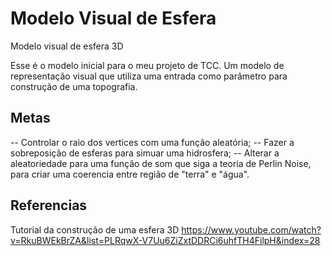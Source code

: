 # Modelo Visual de Esfera
Modelo visual de esfera 3D

Esse é o modelo inicial para o meu projeto de TCC. Um modelo de representação visual que utiliza uma entrada como parâmetro para construção de uma topografia.

## Metas
-- Controlar o raio dos vertices com uma função aleatória;
-- Fazer a sobreposição de esferas para simuar uma hidrosfera;
-- Alterar a aleatoriedade para uma função de som que siga a teoria de Perlin Noise, para criar uma coerencia entre região de "terra" e "água".

## Referencias
Tutorial da construção de uma esfera 3D
https://www.youtube.com/watch?v=RkuBWEkBrZA&list=PLRqwX-V7Uu6ZiZxtDDRCi6uhfTH4FilpH&index=28 